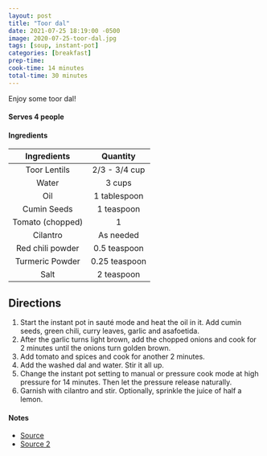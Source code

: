 ```yaml
---
layout: post
title: "Toor dal"
date: 2021-07-25 18:19:00 -0500
image: 2020-07-25-toor-dal.jpg
tags: [soup, instant-pot]
categories: [breakfast]
prep-time:
cook-time: 14 minutes
total-time: 30 minutes
---
```


Enjoy some toor dal!

#### Serves 4 people

#### Ingredients

|    Ingredients   |    Quantity   |
|:----------------:|:-------------:|
|   Toor Lentils   | 2/3 - 3/4 cup |
|       Water      |     3 cups    |
|        Oil       |  1 tablespoon |
|    Cumin Seeds   |   1 teaspoon  |
| Tomato (chopped) |       1       |
|     Cilantro     |   As needed   |
| Red chili powder |  0.5 teaspoon |
|  Turmeric Powder | 0.25 teaspoon |
|       Salt       |   2 teaspoon  |

## Directions

1. Start the instant pot in sauté mode and heat the oil in it. Add cumin seeds, green chili, curry leaves, garlic and asafoetida.
2. After the garlic turns light brown, add the chopped onions and cook for 2 minutes until the onions turn golden brown.
3. Add tomato and spices and cook for another 2 minutes.
4. Add the washed dal and water. Stir it all up. 
5. Change the instant pot setting to manual or pressure cook mode at high pressure for 14 minutes. Then let the pressure release naturally.
6. Garnish with cilantro and stir. Optionally, sprinkle the juice of half a lemon.

#### Notes

* [Source](https://pipingpotcurry.com/dal-tadka-instant-pot/)
* [Source 2](https://www.yellowthyme.com/instant-pot-toor-dal-2/)